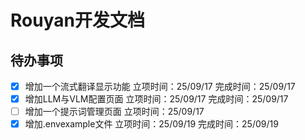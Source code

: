 # Rouyan开发文档

## 待办事项

- [x] 增加一个流式翻译显示功能     立项时间：25/09/17     完成时间：25/09/17 
- [x] 增加LLM与VLM配置页面         立项时间：25/09/17     完成时间：25/09/17
- [ ] 增加一个提示词管理页面         立项时间：25/09/17      
- [x] 增加.envexample文件              立项时间：25/09/19     完成时间：25/09/19